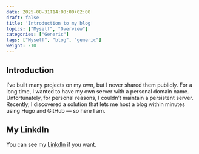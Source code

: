 ```yaml
---
date: 2025-08-31T14:00:00+02:00
draft: false
title: 'Introduction to my blog'
topics: ["Myself", "Overview"]
categories: ["Generic"]
tags: ["Myself", "blog", "generic"]
weight: -10
---
```


## Introduction
I’ve built many projects on my own, but I never shared them publicly. For a long time, I wanted to have my own server with a personal domain name. Unfortunately, for personal reasons, I couldn’t maintain a persistent server. Recently, I discovered a solution that lets me host a blog within minutes using Hugo and GitHub — so here I am.

## My LinkdIn
You can see my [LinkdIn](https://www.linkedin.com/in/samuel-kharitonoff/?locale=en_US) if you want.